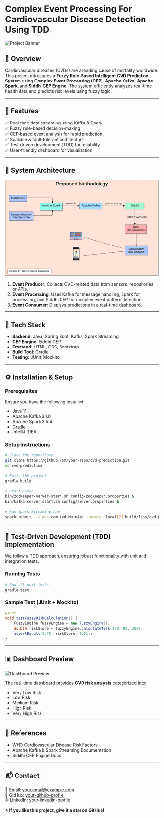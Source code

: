 # Complex Event Processing For Cardiovascular Disease Detection Using TDD

![Project Banner](https://via.placeholder.com/1000x300)

## 📌 Overview
Cardiovascular diseases (CVDs) are a leading cause of mortality worldwide. This project introduces a **Fuzzy Rule-Based Intelligent CVD Prediction System** using **Complex Event Processing (CEP)**, **Apache Kafka**, **Apache Spark**, and **Siddhi CEP Engine**. The system efficiently analyzes real-time health data and predicts risk levels using fuzzy logic.

---

## 🚀 Features
✅ Real-time data streaming using Kafka & Spark  
✅ Fuzzy rule-based decision-making  
✅ CEP-based event analysis for rapid prediction  
✅ Scalable & fault-tolerant architecture  
✅ Test-driven development (TDD) for reliability  
✅ User-friendly dashboard for visualization  

---

## 📜 System Architecture
![System Architecture](Methodology.png)

1. **Event Producer**: Collects CVD-related data from sensors, repositories, or APIs.  
2. **Event Processing**: Uses Kafka for message handling, Spark for processing, and Siddhi CEP for complex event pattern detection.  
3. **Event Consumer**: Displays predictions in a real-time dashboard.  

---

## 📂 Tech Stack
- **Backend**: Java, Spring Boot, Kafka, Spark Streaming
- **CEP Engine**: Siddhi CEP
- **Frontend**: HTML, CSS, Bootstrap
- **Build Tool**: Gradle
- **Testing**: JUnit, Mockito

---

## ⚙️ Installation & Setup
### Prerequisites
Ensure you have the following installed:
- Java 11
- Apache Kafka 3.1.0
- Apache Spark 3.5.4
- Gradle
- IntelliJ IDEA

### Setup Instructions
```bash
# Clone the repository
git clone https://github.com/your-repo/cvd-prediction.git
cd cvd-prediction

# Build the project
gradle build

# Start Kafka
bin/zookeeper-server-start.sh config/zookeeper.properties &
bin/kafka-server-start.sh config/server.properties &

# Run Spark Streaming App
spark-submit --class com.cvd.MainApp --master local[2] build/libs/cvd-prediction.jar
```

---

## 🧪 Test-Driven Development (TDD) Implementation
We follow a TDD approach, ensuring robust functionality with unit and integration tests.

### Running Tests
```bash
# Run all unit tests
gradle test
```

### Sample Test (JUnit + Mockito)
```java
@Test
void testFuzzyRiskCalculation() {
    FuzzyEngine fuzzyEngine = new FuzzyEngine();
    double riskScore = fuzzyEngine.calculateRisk(120, 85, 200);
    assertEquals(0.75, riskScore, 0.01);
}
```

---

## 📊 Dashboard Preview
![Dashboard Preview](https://via.placeholder.com/800x400)

The real-time dashboard provides **CVD risk analysis** categorized into:
- Very Low Risk
- Low Risk
- Medium Risk
- High Risk
- Very High Risk

---

## 📖 References
- WHO Cardiovascular Disease Risk Factors
- Apache Kafka & Spark Streaming Documentation
- Siddhi CEP Engine Docs

---

## 📬 Contact
📧 Email: your.email@example.com  
🔗 GitHub: [your-github-profile](https://github.com/your-github)  
🌐 LinkedIn: [your-linkedin-profile](https://linkedin.com/in/yourprofile)  

**⭐ If you like this project, give it a star on GitHub!**
